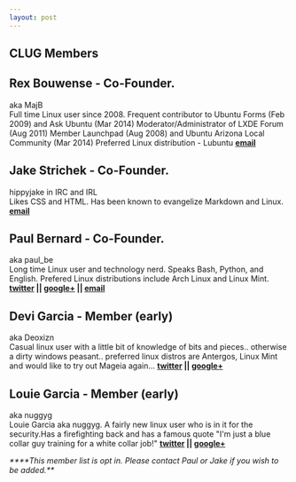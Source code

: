 ```yaml
---
layout: post
---
```


## **CLUG Members**

## Rex Bouwense - Co-Founder.

aka MajB  
Full time Linux user since 2008\. Frequent contributor to Ubuntu Forms (Feb 2009) and Ask Ubuntu (Mar 2014) Moderator/Administrator of LXDE Forum (Aug 2011) Member Launchpad (Aug 2008) and Ubuntu Arizona Local Community (Mar 2014) Preferred Linux distribution - Lubuntu
**[email](mailto:majb@azloco.com)**

## Jake Strichek - Co-Founder.

hippyjake in IRC and IRL  
Likes CSS and HTML. Has been known to evangelize Markdown and Linux.
**[email](mailto:hippyjake@gmail.com)**

## Paul Bernard - Co-Founder.

aka paul_be  
Long time Linux user and technology nerd. Speaks Bash, Python, and English. Prefered Linux distributions include Arch Linux and Linux Mint.
**[twitter](https://twitter.com/paul_ber) || [google+](https://plus.google.com/+PaulBernard87) || [email](mailto:paulbsocal@gmail.com)**

## Devi Garcia - Member (early)

aka Deoxizn  
Casual linux user with a little bit of knowledge of bits and pieces.. otherwise a dirty windows peasant.. preferred linux distros are Antergos, Linux Mint and would like to try out Mageia again...
**[twitter](https://twitter.com/z0mbiexx) || [google+](https://plus.google.com/u/0/114554287269046116654 )**

## Louie Garcia - Member (early)

aka nuggyg  
Louie Garcia aka nuggyg. A fairly new linux user who is in it for the security.Has a firefighting back and has a famous quote "I'm just a blue collar guy training for a white collar job!"
**[twitter](https://twitter.com/nuggy_g) || [google+](https://plus.google.com/u/0/107489447128690285761)**

_****This member list is opt in. Please contact Paul or Jake if you wish to be added.**_